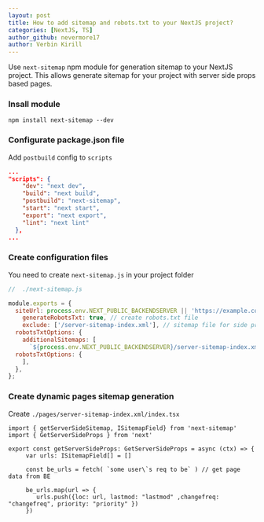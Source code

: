 ```yaml
---
layout: post
title: How to add sitemap and robots.txt to your NextJS project?
categories: [NextJS, TS]
author_github: nevermore17
author: Verbin Kirill
---
```


Use `next-sitemap` npm module for generation sitemap to your NextJS project.
This allows generate sitemap for your project with server side props based pages.

### Insall module

```terminal
npm install next-sitemap --dev
```

### Configurate package.json file

Add `postbuild` config to `scripts`

```json
...
"scripts": {
    "dev": "next dev",
    "build": "next build",
    "postbuild": "next-sitemap",
    "start": "next start",
    "export": "next export",
    "lint": "next lint"
  },
...
```

### Create configuration files

You need to create `next-sitemap.js` in your project folder

```js
//  ./next-sitemap.js

module.exports = {
  siteUrl: process.env.NEXT_PUBLIC_BACKENDSERVER || 'https://example.com', // url from your env file
    generateRobotsTxt: true, // create robots.txt file
    exclude: ['/server-sitemap-index.xml'], // sitemap file for side props based pages
  robotsTxtOptions: {
    additionalSitemaps: [
      `${process.env.NEXT_PUBLIC_BACKENDSERVER}/server-sitemap-index.xml`, // sitemap url for side props based pages
  robotsTxtOptions: {
    ],
  },
};
```

### Create dynamic pages sitemap generation

Create `./pages/server-sitemap-index.xml/index.tsx`

```tsx
import { getServerSideSitemap, ISitemapField} from 'next-sitemap'
import { GetServerSideProps } from 'next'

export const getServerSideProps: GetServerSideProps = async (ctx) => {
     var urls: ISitemapField[] = []

     const be_urls = fetch( `some user\`s req to be` ) // get page data from BE

     be_urls.map(url => {
        urls.push({loc: url, lastmod: "lastmod" ,changefreq: "changefreq", priority: "priority" })
     })

```
